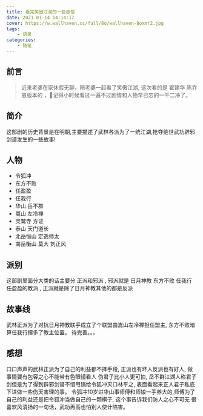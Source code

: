 ```yaml
---
title: 看完笑傲江湖的一些感悟
date: 2021-01-14 14:14:17
cover: https://w.wallhaven.cc/full/8o/wallhaven-8oxmr2.jpg
tags:
    - 语录
categories:
    - 随笔    
---
```


## 前言

> 近来老婆在家休假无聊，陪老婆一起看了笑傲江湖, 这次看的是 霍建华 陈乔恩版本的 ，记得小时候看过一遍不过剧情和人物早已忘的一干二净了。

## 简介

这部剧的历史背景是在明朝,主要描述了武林各派为了一统江湖,抢夺绝世武功辟邪剑谱发生的一些故事!

## 人物

- 令狐冲
- 东方不败
- 任盈盈
- 任我行
- 华山 岳不群
- 嵩山 左冷禅
- 灵鹫寺 方证
- 泰山 天门道长
- 北岳恒山 定逸师太
- 南岳衡山 莫大 刘正风

## 派别

这部剧里面分大类的话主要分 正派和邪派 , 邪派就是 日月神教 东方不败 任我行 任盈盈的教派 , 正派就是除了日月神教其他的都是反派

## 故事线

武林正派为了对抗日月神教联手成立了个联盟由嵩山左冷禅担任盟主, 东方不败暗算任我行撺多了教主位置。 待完善。。。

## 感想

口口声声的武林正派为了自己的利益都不择手段, 正派也有坏人反派也有好人, 做事情要有包容之心不能带有色眼镜看人
伪君子比小人更可拍, 岳不群江湖人称君子剑但是为了得到辟邪剑谱不惜甩锅给令狐冲灭口林平之, 表面看起来正人君子私底下进做一些伤天害理的事。
令狐冲10岁进华山事师傅和师娘一手养大的,师傅为了自己的利益还是把令狐冲当做自己的一颗棋子, 这个事告诉我们防人之心不可无 
很喜欢风清扬的一句话，武功再高也怕别人使计陷害。

<!-- 故事主要描写武林帮派之间的争斗、江湖中人之间的恩怨情仇， -->
